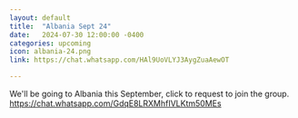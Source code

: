 ```yaml
---
layout: default
title:  "Albania Sept 24"
date:   2024-07-30 12:00:00 -0400
categories: upcoming
icon: albania-24.png
link: https://chat.whatsapp.com/HAl9UoVLYJ3AygZuaAewOT

---
```

We'll be going to Albania this September, click to request to join the group.
https://chat.whatsapp.com/GdqE8LRXMhfIVLKtm50MEs
